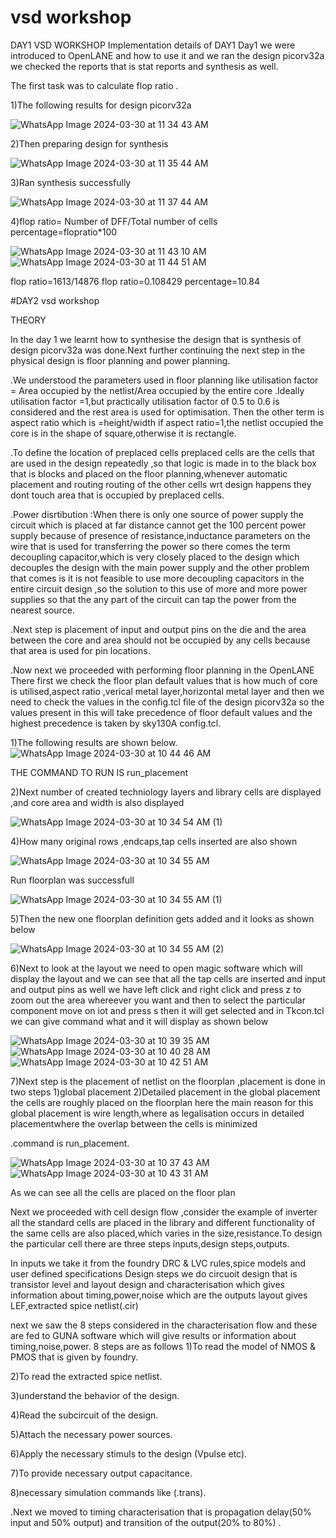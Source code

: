 # vsd  workshop
DAY1 VSD WORKSHOP
Implementation details of DAY1
Day1 we were introduced to OpenLANE and how to use it and we ran the design picorv32a we checked the reports that is stat reports and synthesis as well.

The first task was to calculate flop ratio .

1)The following results for design picorv32a

![WhatsApp Image 2024-03-30 at 11 34 43 AM](https://github.com/HarikaVeluru/VSD-workshop/assets/165346462/59b818f7-ad0e-4bcb-9910-6921934eb1a3)


2)Then preparing design for synthesis

![WhatsApp Image 2024-03-30 at 11 35 44 AM](https://github.com/HarikaVeluru/VSD-workshop/assets/165346462/5fcfb131-ccc5-4786-ad9b-edcdcc11347d)


3)Ran synthesis successfully

![WhatsApp Image 2024-03-30 at 11 37 44 AM](https://github.com/HarikaVeluru/VSD-workshop/assets/165346462/949cb11c-c5df-4db9-844d-524ea806f1e5)



4)flop ratio= Number of DFF/Total number of cells
percentage=flopratio*100

![WhatsApp Image 2024-03-30 at 11 43 10 AM](https://github.com/HarikaVeluru/VSD-workshop/assets/165346462/4ca9cd14-3caa-4bdc-9159-ab511955f3b5)
![WhatsApp Image 2024-03-30 at 11 44 51 AM](https://github.com/HarikaVeluru/VSD-workshop/assets/165346462/06fdb093-316b-4842-ad47-bb92c68ad75a)


flop ratio=1613/14876
flop ratio=0.108429
percentage=10.84

















#DAY2 vsd workshop

THEORY

In the day 1 we learnt how to synthesise the design that is synthesis of  design  picorv32a was done.Next further continuing the next step in the physical design is floor planning and power planning.

.We understood the parameters used in floor planning like utilisation factor = Area occupied by the netlist/Area occupied by the entire core .Ideally utilisation factor =1,but practically utilisation factor of 0.5 to 0.6 is considered and the rest area is used for optimisation.
Then the other term is aspect ratio which is =height/width
if aspect ratio=1,the netlist occupied the core is in the shape of square,otherwise it is rectangle.

.To define the location of preplaced cells 
preplaced cells are the cells that are used in the design repeatedly ,so that logic is made in to the black box that is blocks and placed on the floor planning,whenever automatic placement and routing routing of the other cells wrt design happens they dont touch area that is occupied by preplaced cells.

.Power disrtibution :When there is only one source of power supply the circuit which is placed at far distance cannot get the 100 percent power supply because of presence of resistance,inductance parameters on the wire that is used for transferring the power so there comes the term decoupling capacitor,which is very closely placed to the design which decouples the design with the main power supply and the other problem that comes is it is not feasible to use more decoupling capacitors in the entire circuit design ,so the solution to this use of more and more power supplies so that the any part of the circuit can tap the power from the nearest source.

.Next step is placement of input and output pins on the die and the area between the core and area should not be occupied by any cells because that area is used for pin locations.

.Now next we proceeded with performing floor planning in the OpenLANE 
There first we check the floor plan default values  that is how much of core is utilised,aspect ratio ,verical metal layer,horizontal metal layer and then we need to check the values in the config.tcl file of the design picorv32a so the values present in this will take precedence of floor default values and the highest precedence is taken by sky130A config.tcl.

1)The following results are shown below.
![WhatsApp Image 2024-03-30 at 10 44 46 AM](https://github.com/HarikaVeluru/VSD-workshop/assets/165346462/cd831bc7-19e1-44a2-843b-ff5fcc45f0a4)



THE COMMAND TO RUN IS run_placement

2)Next number of created techniology layers and library cells are displayed ,and core area and width is also displayed

![WhatsApp Image 2024-03-30 at 10 34 54 AM (1)](https://github.com/HarikaVeluru/VSD-workshop/assets/165346462/d32b58a6-a9c1-46ce-9b5e-ef98ee05fe82)


4)How many original rows ,endcaps,tap cells inserted are also shown 

![WhatsApp Image 2024-03-30 at 10 34 55 AM](https://github.com/HarikaVeluru/VSD-workshop/assets/165346462/2046e503-2b8f-47bf-b557-1a3b16b274bc)


Run floorplan was successfull

![WhatsApp Image 2024-03-30 at 10 34 55 AM (1)](https://github.com/HarikaVeluru/VSD-workshop/assets/165346462/a6f52add-3d40-426e-9c23-77e7b0c4d6c5)


5)Then the new one floorplan definition gets added and it looks as shown below

![WhatsApp Image 2024-03-30 at 10 34 55 AM (2)](https://github.com/HarikaVeluru/VSD-workshop/assets/165346462/4ec94ccd-0732-4a66-8d88-924add4c2d69)



6)Next to look at the layout we need to open magic software which will display the layout and we can see that all the tap cells are inserted and input and output pins as well we have left click and right click and press z to zoom out the area whereever you want and then to select the particular component move on iot and press s then it will get selected and in Tkcon.tcl we can give command what and it will display as shown below

![WhatsApp Image 2024-03-30 at 10 39 35 AM](https://github.com/HarikaVeluru/VSD-workshop/assets/165346462/1f28a274-dc35-4134-8b67-25f53a051ea9)
![WhatsApp Image 2024-03-30 at 10 40 28 AM](https://github.com/HarikaVeluru/VSD-workshop/assets/165346462/5dbfe665-e15a-40e6-ac44-fa99e05048be)
![WhatsApp Image 2024-03-30 at 10 42 51 AM](https://github.com/HarikaVeluru/VSD-workshop/assets/165346462/28aa237c-b585-4a55-bc84-ca52be950279)


7)Next step is the placement of netlist on the floorplan ,placement is done in two steps  1)global placement 2)Detailed placement
in the global placement the cells are roughly placed on the floorplan here the main reason for this global placement is wire length,where as legalisation occurs in detailed placementwhere the overlap between the cells is minimized 

.command is run_placement.

![WhatsApp Image 2024-03-30 at 10 37 43 AM](https://github.com/HarikaVeluru/VSD-workshop/assets/165346462/cfb1279c-1b06-4254-92ec-7e0fd7f6abb9)
![WhatsApp Image 2024-03-30 at 10 43 31 AM](https://github.com/HarikaVeluru/VSD-workshop/assets/165346462/2ec1d2e5-d074-47da-82ad-d6522d59e900)




As we can see all the cells are placed on the floor plan 

Next we proceeded with cell design flow ,consider the example of inverter all the standard cells are placed in the library and different functionality of the same cells are also placed,which varies in the size,resistance.To design the particular cell there are three steps inputs,design steps,outputs.

In inputs we take it from the foundry DRC & LVC rules,spice models and user defined specifications
Design steps we do circuoit design that is transistor level and layout design and characterisation which gives information about timing,power,noise which are the outputs
layout gives LEF,extracted spice netlist(.cir)

next we saw the 8 steps  considered in the characterisation flow and these are fed to GUNA software which will give results or information about timing,noise,power.
8 steps are as follows 
1)To read the model of NMOS & PMOS that is given by foundry.

2)To read the extracted spice netlist.

3)understand the behavior of the design.

4)Read the subcircuit of the design.

5)Attach the necessary power sources.

6)Apply the necessary stimuls to the design (Vpulse etc).

7)To provide necessary output capacitance.

8)necessary simulation commands like (.trans).

.Next we moved to timing characterisation that is propagation delay(50% input and 50% output) and transition of the output(20% to 80%) .








